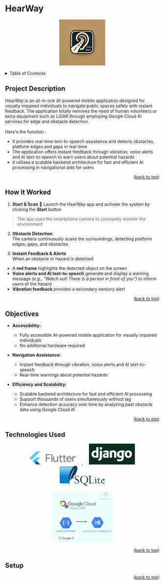 <a id="readme-top"></a>
# HearWay
<p align="center">
  <img src="img/HearWay logo.jpg" width="150" hspace="20">
</p>

<details>
  <summary>Table of Contents</summary>
  <ol>
    <li>
      <a href="#project-description">Project Description</a>
    </li>
    <li>
      <a href="#how-it-worked">How it Worked</a>
    </li>
    <li>
      <a href="#objectives">Objectives</a>
    </li>
    <li>
      <a href="#technologies-used">Technologies Used</a>
    </li>
    <li>
      <a href="#setup">Setup</a>
    </li>
  </ol>
</details>

## Project Description
HearWay is an all-in-one AI-powered mobile application designed for visually impaired individuals to navigate public spaces safely with instant feedback. The application totally removes the need of human volunteers or extra equipment such as LiDAR through employing Google Cloud AI services for edge and obstacle detection.<br>
<br>Here's the function : <br>
 * It provides real-time text-to-speech assistance and detects obstacles, platform edges and gaps in real-time
 * The application offers instant feedback through vibration, voice alerts and AI text-to-speech to warn users about potential hazards
 * It utilizes a scalable backend architecture for fast and efficient AI processing in navigational aids for users
<p align="right">(<a href="#readme-top">back to top</a>)</p>

## How it Worked
1. **Start & Scan** :iphone:
Launch the HearWay app and activate the system by clicking the **Start** button 
> The app uses the smartphone camera to constantly monitor the environment

2. **Obstacle Detection**  
The camera continuously scans the surroundings, detecting platform edges, gaps, and obstacles

3. **Instant Feedback & Alerts**  
When an obstacle or hazard is detected:  
  - A **red frame** highlights the detected object on the screen  
  - **Voice alerts and AI text-to-speech** generate and display a warning message *(e.g., "Watch out! There is a person in front of you")* to inform users of the hazard
  - **Vibration feedback** provides a secondary sensory alert  


<p align="right">(<a href="#readme-top">back to top</a>)</p>

## Objectives

- **Accessibility:**
  * Fully accessible AI-powered mobile application for visually impaired individuals
  * No additional hardware required

- **Navigation Assistance:**
  * Instant feedback through vibration, voice alerts and AI text-to-speech
  * Real-time warnings about potential hazards

- **Efficiency and Scalability:**
  * Scalable backend architecture for fast and efficient AI processing
  * Support thousands of users simultaneously without lag
  * Enhance detection accuracy over time by analyzing past obstacle data using Google Cloud AI
    
<p align="right">(<a href="#readme-top">back to top</a>)</p>

## Technologies Used
<p align="center">
  <a href="https://flutter.dev/">
    <img src="img/flutter logo.png" width="150" hspace="20" alt="Flutter">
  </a>
  <a href="https://www.djangoproject.com/">
    <img src="img/django logo.png" width="150" hspace="20" alt="Django">
  </a>
  <a href="https://www.sqlite.org/">
    <img src="img/sqlite logo.png" width="150" hspace="20" alt="SQLite">
  </a>
</p>
<p align="center">
  <a href="https://cloud.google.com/">
    <img src="img/Google Cloud logo.jpg" width="200" hspace="20" alt="Google Cloud">
  </a>
</p>

<p align="right">(<a href="#readme-top">back to top</a>)</p>

## Setup

<p align="right">(<a href="#readme-top">back to top</a>)</p>
